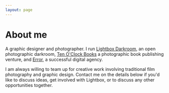 ```yaml
---
layout: page
---
```


# About me

A graphic designer and photographer. I run [Lightbox Darkroom](http://www.lightbox.photo), an open photographic darkroom, [Ten O'Clock Books](https://www.tenoclockbooks.com) a photographic book publishing venture, and [Error](https://www.error.agency), a successful digital agency.

I am always willing to team up for creative work involving traditional film photography and graphic design. Contact me on the details below if you'd like to discuss ideas, get involved with Lightbox, or to discuss any other opportunities together.
